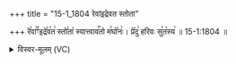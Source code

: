 +++
title = "15-1_1804 रेवांइद्रेवत स्तोता"

+++
रे꣣वा꣢꣫ꣳइद्रे꣣व꣡त꣢ स्तो꣣ता꣡ स्यात्त्वाव꣢꣯तो म꣣घो꣡नः꣢। प्रे꣡दु꣢ हरिवः सु꣣त꣡स्य꣢ ॥ 15-1:1804 ॥

<details><summary>विस्वर-मूलम् (VC)</summary>

रेवाꣳ इद्रेवत स्तोता स्यात् त्वावतो मघोनः । प्रेदु हरिवः सुतस्य ॥१८०४॥
</details>